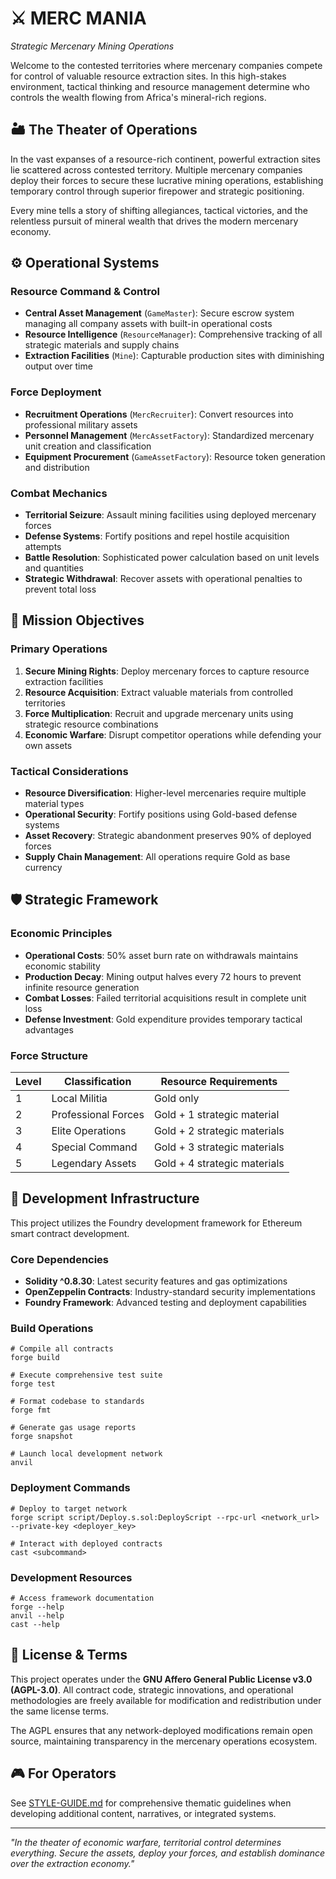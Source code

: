 # ⚔️ MERC MANIA

_Strategic Mercenary Mining Operations_

Welcome to the contested territories where mercenary companies compete for control of valuable resource extraction sites. In this high-stakes environment, tactical thinking and resource management determine who controls the wealth flowing from Africa's mineral-rich regions.

## 🏜️ The Theater of Operations

In the vast expanses of a resource-rich continent, powerful extraction sites lie scattered across contested territory. Multiple mercenary companies deploy their forces to secure these lucrative mining operations, establishing temporary control through superior firepower and strategic positioning.

Every mine tells a story of shifting allegiances, tactical victories, and the relentless pursuit of mineral wealth that drives the modern mercenary economy.

## ⚙️ Operational Systems

### Resource Command & Control

- **Central Asset Management** (`GameMaster`): Secure escrow system managing all company assets with built-in operational costs
- **Resource Intelligence** (`ResourceManager`): Comprehensive tracking of all strategic materials and supply chains
- **Extraction Facilities** (`Mine`): Capturable production sites with diminishing output over time

### Force Deployment

- **Recruitment Operations** (`MercRecruiter`): Convert resources into professional military assets
- **Personnel Management** (`MercAssetFactory`): Standardized mercenary unit creation and classification
- **Equipment Procurement** (`GameAssetFactory`): Resource token generation and distribution

### Combat Mechanics

- **Territorial Seizure**: Assault mining facilities using deployed mercenary forces
- **Defense Systems**: Fortify positions and repel hostile acquisition attempts
- **Battle Resolution**: Sophisticated power calculation based on unit levels and quantities
- **Strategic Withdrawal**: Recover assets with operational penalties to prevent total loss

## 🎯 Mission Objectives

### Primary Operations

1. **Secure Mining Rights**: Deploy mercenary forces to capture resource extraction facilities
2. **Resource Acquisition**: Extract valuable materials from controlled territories
3. **Force Multiplication**: Recruit and upgrade mercenary units using strategic resource combinations
4. **Economic Warfare**: Disrupt competitor operations while defending your own assets

### Tactical Considerations

- **Resource Diversification**: Higher-level mercenaries require multiple material types
- **Operational Security**: Fortify positions using Gold-based defense systems
- **Asset Recovery**: Strategic abandonment preserves 90% of deployed forces
- **Supply Chain Management**: All operations require Gold as base currency

## 🛡️ Strategic Framework

### Economic Principles

- **Operational Costs**: 50% asset burn rate on withdrawals maintains economic stability
- **Production Decay**: Mining output halves every 72 hours to prevent infinite resource generation
- **Combat Losses**: Failed territorial acquisitions result in complete unit loss
- **Defense Investment**: Gold expenditure provides temporary tactical advantages

### Force Structure

| Level | Classification      | Resource Requirements        |
| ----- | ------------------- | ---------------------------- |
| 1     | Local Militia       | Gold only                    |
| 2     | Professional Forces | Gold + 1 strategic material  |
| 3     | Elite Operations    | Gold + 2 strategic materials |
| 4     | Special Command     | Gold + 3 strategic materials |
| 5     | Legendary Assets    | Gold + 4 strategic materials |

## 🔧 Development Infrastructure

This project utilizes the Foundry development framework for Ethereum smart contract development.

### Core Dependencies

- **Solidity ^0.8.30**: Latest security features and gas optimizations
- **OpenZeppelin Contracts**: Industry-standard security implementations
- **Foundry Framework**: Advanced testing and deployment capabilities

### Build Operations

```shell
# Compile all contracts
forge build

# Execute comprehensive test suite
forge test

# Format codebase to standards
forge fmt

# Generate gas usage reports
forge snapshot

# Launch local development network
anvil
```

### Deployment Commands

```shell
# Deploy to target network
forge script script/Deploy.s.sol:DeployScript --rpc-url <network_url> --private-key <deployer_key>

# Interact with deployed contracts
cast <subcommand>
```

### Development Resources

```shell
# Access framework documentation
forge --help
anvil --help
cast --help
```

## 📜 License & Terms

This project operates under the **GNU Affero General Public License v3.0 (AGPL-3.0)**. All contract code, strategic innovations, and operational methodologies are freely available for modification and redistribution under the same license terms.

The AGPL ensures that any network-deployed modifications remain open source, maintaining transparency in the mercenary operations ecosystem.

## 🎮 For Operators

See [STYLE-GUIDE.md](STYLE-GUIDE.md) for comprehensive thematic guidelines when developing additional content, narratives, or integrated systems.

---

_"In the theater of economic warfare, territorial control determines everything. Secure the assets, deploy your forces, and establish dominance over the extraction economy."_
